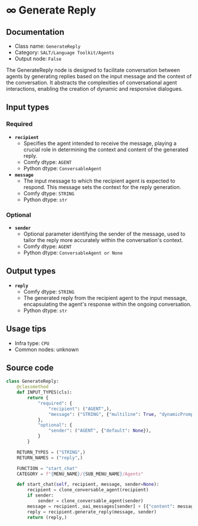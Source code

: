 # ∞ Generate Reply
## Documentation
- Class name: `GenerateReply`
- Category: `SALT/Language Toolkit/Agents`
- Output node: `False`

The GenerateReply node is designed to facilitate conversation between agents by generating replies based on the input message and the context of the conversation. It abstracts the complexities of conversational agent interactions, enabling the creation of dynamic and responsive dialogues.
## Input types
### Required
- **`recipient`**
    - Specifies the agent intended to receive the message, playing a crucial role in determining the context and content of the generated reply.
    - Comfy dtype: `AGENT`
    - Python dtype: `ConversableAgent`
- **`message`**
    - The input message to which the recipient agent is expected to respond. This message sets the context for the reply generation.
    - Comfy dtype: `STRING`
    - Python dtype: `str`
### Optional
- **`sender`**
    - Optional parameter identifying the sender of the message, used to tailor the reply more accurately within the conversation's context.
    - Comfy dtype: `AGENT`
    - Python dtype: `ConversableAgent or None`
## Output types
- **`reply`**
    - Comfy dtype: `STRING`
    - The generated reply from the recipient agent to the input message, encapsulating the agent's response within the ongoing conversation.
    - Python dtype: `str`
## Usage tips
- Infra type: `CPU`
- Common nodes: unknown


## Source code
```python
class GenerateReply:
    @classmethod
    def INPUT_TYPES(cls):
        return {
            "required": {
                "recipient": ("AGENT",),
                "message": ("STRING", {"multiline": True, "dynamicPrompts": False}),
            },
            "optional": {
                "sender": ("AGENT", {"default": None}),
            }
        }

    RETURN_TYPES = ("STRING",)
    RETURN_NAMES = ("reply",)

    FUNCTION = "start_chat"
    CATEGORY = f"{MENU_NAME}/{SUB_MENU_NAME}/Agents"

    def start_chat(self, recipient, message, sender=None):
        recipient = clone_conversable_agent(recipient)
        if sender:
            sender = clone_conversable_agent(sender)
        message = recipient._oai_messages[sender] + [{"content": message, "role": "user"}]
        reply = recipient.generate_reply(message, sender)
        return (reply,)

```
